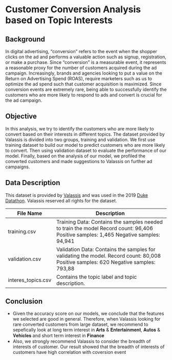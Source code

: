 # Customer Conversion Analysis based on Topic Interests
## Background
In digital advertising, “conversion” refers to the event  when the shopper clicks on the ad and performs a valuable action such as signup, registration, or make a purchase. Since “conversion” is a measurable event, it represents a reasonable proxy for the number of customers acquired during the ad campaign.  Increasingly, brands and agencies looking to put a value on the Return on Advertising Spend (ROAS), require marketers such as us to optimize the ad spend such that customer acquisition is maximized.
Since conversion events are extremely rare, being able to successfully identify the customers who are more likely to respond to ads and convert is crucial for the ad campaign.
## Objective
In this analysis, we try to identify the customers who are more likely to convert based on their interests in different topics. The dataset provided by Valassis is divided into two groups, training and validation. We first use training dataset to build our model to predict customers who are more likely to convert. Then using validation dataset to evaluate the performance of our model. Finally, based on the analysis of our model, we profiled the converted customers and made suggestions to Valassis on further ad campaigns. 
## Data Description
This dataset is provided by [Valassis](https://valassis.com/) and was used in the 2019 [Duke Datathon](https://dukeml.org/datathon/index.html). Valassis reserved all rights for the dataset.

 | File Name | Description |
 |---| --- |
 | training.csv | Training Data: Contains the samples needed to train the model Record count: 96,406 Positive samples: 1,465 Negative samples: 94,941 |
 | validation.csv | Validation Data: Contains the samples for validating the model. Record count: 80,008 Positive samples: 620 Negative samples: 793,88 |
 | interes_topics.csv | Contains the topic label and topic description. |
## Conclusion
- Given the accuracy score on our models, we conclude that the features we selected are good in general. Therefore, when Valassis looking for rare converted customers from large dataset, we recommend to sepefically look at long term interest in  𝐀𝐫𝐭𝐬 & 𝐄𝐧𝐭𝐞𝐫𝐭𝐚𝐢𝐧𝐦𝐞𝐧𝐭, 𝐀𝐮𝐭𝐨𝐬 & 𝐕𝐞𝐡𝐢𝐜𝐥𝐞𝐬  and short term interest in  𝐅𝐢𝐧𝐚𝐧𝐜𝐞 
- Also, we strongly recommend Valassis to consider the breadth of interests of customer. Our result showed that the breadth of interests of customers have high correlation with coversion event

